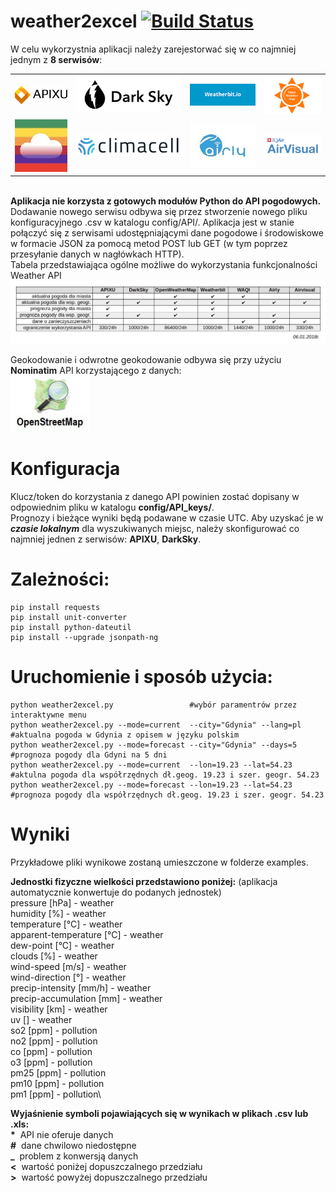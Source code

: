 # weather2excel [![Build Status](https://travis-ci.org/gdaPythonProjects/weather2excel.svg?branch=master)](https://travis-ci.org/gdaPythonProjects/weather2excel)
W celu wykorzystnia aplikacji należy zarejestorwać się w co najmniej jednym z <b>8 serwisów</b>:
<table>
 <tr>
  <td><a href='https://www.apixu.com' target='_blank'><img src='logo/apixu.png'></a></td>
  <td><a href='https://darksky.net' target='_blank'><img src='logo/darksky.png'></a></td>
  <td><a href='https://www.weatherbit.io' target='_blank'><img src='logo/weatherbit.png'></a></td>
  <td><a href='https://openweathermap.org' target='_blank'><img src='logo/openweathermap.png'></a></td>
 </tr>
 <tr>
  <td><a href='http://aqicn.org' target='_blank'><img src='logo/waqi.jpeg'></a></td>
  <td><a href='https://www.climacell.co' target='_blank'><img src='logo/climacell.png'></a></td>
  <td><a href='https://airly.eu' target='_blank'><img src='logo/airly.jpg'></a></td>
  <td><a href='https://www.airvisual.com' target='_blank'><img src='logo/airvisual.png'></a></td>
 </tr>
 </table>

<br>
<b>Aplikacja nie korzysta z gotowych modułów Python do API pogodowych.</b>
Dodawanie nowego serwisu odbywa się przez stworzenie nowego pliku konfiguracyjnego .csv w katalogu config/API/. Aplikacja jest w stanie połączyć się z serwisami udostępniającymi dane pogodowe i środowiskowe w formacie JSON za pomocą metod POST lub GET (w tym poprzez przesyłanie danych w nagłówkach HTTP). 
<br>Tabela przedstawiająca ogólne możliwe do wykorzystania funkcjonalności Weather API<br>
<img src='logo/tabela_api.png'>

Geokodowanie i odwrotne geokodowanie odbywa się przy użyciu **Nominatim** API korzystającego z danych:<br>
<a href='https://www.openstreetmap.org' target='_blank'><img src='logo/OpenStreetMap_logo.jpg' width='126' height='90'></a>
<br>

# Konfiguracja
Klucz/token do korzystania z danego API powinien zostać dopisany w odpowiednim pliku w katalogu <b>config/API_keys/</b>.<br>
Prognozy i bieżące wyniki będą podawane w czasie UTC. Aby uzyskać je w <b><i>czasie lokalnym</i></b> dla wyszukiwanych miejsc, należy skonfigurować co najmniej jednen z serwisów: <b>APIXU</b>, <b>DarkSky</b>.

# Zależności:
    pip install requests
    pip install unit-converter
    pip install python-dateutil
    pip install --upgrade jsonpath-ng

# Uruchomienie i sposób użycia:
    python weather2excel.py                 #wybór paramentrów przez interaktywne menu
    python weather2excel.py --mode=current  --city="Gdynia" --lang=pl  #aktualna pogoda w Gdynia z opisem w języku polskim
    python weather2excel.py --mode=forecast --city="Gdynia" --days=5   #prognoza pogody dla Gdyni na 5 dni
    python weather2excel.py --mode=current  --lon=19.23 --lat=54.23    #aktulna pogoda dla współrzędnych dł.geog. 19.23 i szer. geogr. 54.23 
    python weather2excel.py --mode=forecast --lon=19.23 --lat=54.23    #prognoza pogody dla współrzędnych dł.geog. 19.23 i szer. geogr. 54.23 

# Wyniki
Przykładowe pliki wynikowe zostaną umieszczone w folderze examples.

<b>Jednostki fizyczne wielkości przedstawiono poniżej:</b> (aplikacja automatycznie konwertuje do podanych jednostek)\
pressure [hPa] - weather\
humidity [%] - weather\
temperature [°C] - weather\
apparent-temperature [°C] - weather\
dew-point [°C] - weather\
clouds [%] - weather\
wind-speed [m/s] - weather\
wind-direction [°] - weather\
precip-intensity [mm/h] - weather\
precip-accumulation [mm] - weather\
visibility [km] - weather\
uv [] - weather\
so2 [ppm] - pollution\
no2 [ppm] - pollution\
co [ppm] - pollution\
o3 [ppm] - pollution\
pm25 [ppm] - pollution\
pm10 [ppm] - pollution\
pm1 [ppm] - pollution\

<b>Wyjaśnienie symboli pojawiających się w wynikach w plikach .csv lub .xls:</b>\
<span> <b>*</b>&nbsp;  API nie oferuje danych</span>\
<span> <b>#</b>&nbsp;  dane chwilowo niedostępne</span>\
<span> <b>_</b>&nbsp; problem z konwersją danych</span>\
<span> <b><</b>&nbsp;  wartość poniżej dopuszczalnego przedziału</span>\
<span> <b>></b>&nbsp;  wartość powyżej dopuszczalnego przedziału</span>
